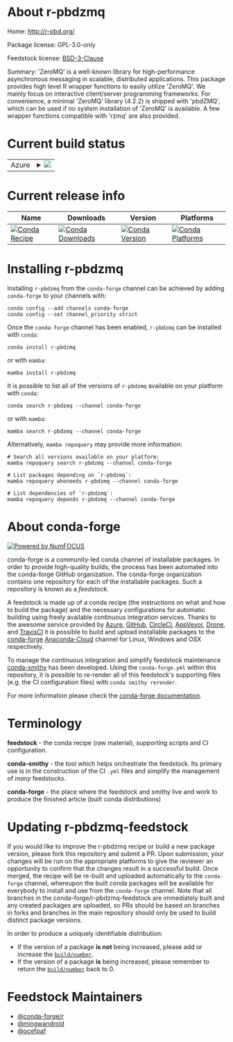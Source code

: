 About r-pbdzmq
==============

Home: http://r-pbd.org/

Package license: GPL-3.0-only

Feedstock license: [BSD-3-Clause](https://github.com/conda-forge/r-pbdzmq-feedstock/blob/main/LICENSE.txt)

Summary: 'ZeroMQ' is a well-known library for high-performance asynchronous messaging in scalable, distributed applications.  This package provides high level R wrapper functions to easily utilize 'ZeroMQ'. We mainly focus on interactive client/server programming frameworks. For convenience, a minimal 'ZeroMQ' library (4.2.2) is shipped with 'pbdZMQ', which can be used if no system installation of 'ZeroMQ' is available.  A few wrapper functions compatible with 'rzmq' are also provided.

Current build status
====================


<table>
    
  <tr>
    <td>Azure</td>
    <td>
      <details>
        <summary>
          <a href="https://dev.azure.com/conda-forge/feedstock-builds/_build/latest?definitionId=5209&branchName=main">
            <img src="https://dev.azure.com/conda-forge/feedstock-builds/_apis/build/status/r-pbdzmq-feedstock?branchName=main">
          </a>
        </summary>
        <table>
          <thead><tr><th>Variant</th><th>Status</th></tr></thead>
          <tbody><tr>
              <td>linux_64_r_base4.1</td>
              <td>
                <a href="https://dev.azure.com/conda-forge/feedstock-builds/_build/latest?definitionId=5209&branchName=main">
                  <img src="https://dev.azure.com/conda-forge/feedstock-builds/_apis/build/status/r-pbdzmq-feedstock?branchName=main&jobName=linux&configuration=linux_64_r_base4.1" alt="variant">
                </a>
              </td>
            </tr><tr>
              <td>linux_64_r_base4.2</td>
              <td>
                <a href="https://dev.azure.com/conda-forge/feedstock-builds/_build/latest?definitionId=5209&branchName=main">
                  <img src="https://dev.azure.com/conda-forge/feedstock-builds/_apis/build/status/r-pbdzmq-feedstock?branchName=main&jobName=linux&configuration=linux_64_r_base4.2" alt="variant">
                </a>
              </td>
            </tr><tr>
              <td>linux_aarch64_r_base4.1</td>
              <td>
                <a href="https://dev.azure.com/conda-forge/feedstock-builds/_build/latest?definitionId=5209&branchName=main">
                  <img src="https://dev.azure.com/conda-forge/feedstock-builds/_apis/build/status/r-pbdzmq-feedstock?branchName=main&jobName=linux&configuration=linux_aarch64_r_base4.1" alt="variant">
                </a>
              </td>
            </tr><tr>
              <td>linux_aarch64_r_base4.2</td>
              <td>
                <a href="https://dev.azure.com/conda-forge/feedstock-builds/_build/latest?definitionId=5209&branchName=main">
                  <img src="https://dev.azure.com/conda-forge/feedstock-builds/_apis/build/status/r-pbdzmq-feedstock?branchName=main&jobName=linux&configuration=linux_aarch64_r_base4.2" alt="variant">
                </a>
              </td>
            </tr><tr>
              <td>linux_ppc64le_r_base4.1</td>
              <td>
                <a href="https://dev.azure.com/conda-forge/feedstock-builds/_build/latest?definitionId=5209&branchName=main">
                  <img src="https://dev.azure.com/conda-forge/feedstock-builds/_apis/build/status/r-pbdzmq-feedstock?branchName=main&jobName=linux&configuration=linux_ppc64le_r_base4.1" alt="variant">
                </a>
              </td>
            </tr><tr>
              <td>linux_ppc64le_r_base4.2</td>
              <td>
                <a href="https://dev.azure.com/conda-forge/feedstock-builds/_build/latest?definitionId=5209&branchName=main">
                  <img src="https://dev.azure.com/conda-forge/feedstock-builds/_apis/build/status/r-pbdzmq-feedstock?branchName=main&jobName=linux&configuration=linux_ppc64le_r_base4.2" alt="variant">
                </a>
              </td>
            </tr><tr>
              <td>osx_64_r_base4.1</td>
              <td>
                <a href="https://dev.azure.com/conda-forge/feedstock-builds/_build/latest?definitionId=5209&branchName=main">
                  <img src="https://dev.azure.com/conda-forge/feedstock-builds/_apis/build/status/r-pbdzmq-feedstock?branchName=main&jobName=osx&configuration=osx_64_r_base4.1" alt="variant">
                </a>
              </td>
            </tr><tr>
              <td>osx_64_r_base4.2</td>
              <td>
                <a href="https://dev.azure.com/conda-forge/feedstock-builds/_build/latest?definitionId=5209&branchName=main">
                  <img src="https://dev.azure.com/conda-forge/feedstock-builds/_apis/build/status/r-pbdzmq-feedstock?branchName=main&jobName=osx&configuration=osx_64_r_base4.2" alt="variant">
                </a>
              </td>
            </tr><tr>
              <td>osx_arm64_r_base4.1</td>
              <td>
                <a href="https://dev.azure.com/conda-forge/feedstock-builds/_build/latest?definitionId=5209&branchName=main">
                  <img src="https://dev.azure.com/conda-forge/feedstock-builds/_apis/build/status/r-pbdzmq-feedstock?branchName=main&jobName=osx&configuration=osx_arm64_r_base4.1" alt="variant">
                </a>
              </td>
            </tr><tr>
              <td>osx_arm64_r_base4.2</td>
              <td>
                <a href="https://dev.azure.com/conda-forge/feedstock-builds/_build/latest?definitionId=5209&branchName=main">
                  <img src="https://dev.azure.com/conda-forge/feedstock-builds/_apis/build/status/r-pbdzmq-feedstock?branchName=main&jobName=osx&configuration=osx_arm64_r_base4.2" alt="variant">
                </a>
              </td>
            </tr><tr>
              <td>win_64</td>
              <td>
                <a href="https://dev.azure.com/conda-forge/feedstock-builds/_build/latest?definitionId=5209&branchName=main">
                  <img src="https://dev.azure.com/conda-forge/feedstock-builds/_apis/build/status/r-pbdzmq-feedstock?branchName=main&jobName=win&configuration=win_64_" alt="variant">
                </a>
              </td>
            </tr>
          </tbody>
        </table>
      </details>
    </td>
  </tr>
</table>

Current release info
====================

| Name | Downloads | Version | Platforms |
| --- | --- | --- | --- |
| [![Conda Recipe](https://img.shields.io/badge/recipe-r--pbdzmq-green.svg)](https://anaconda.org/conda-forge/r-pbdzmq) | [![Conda Downloads](https://img.shields.io/conda/dn/conda-forge/r-pbdzmq.svg)](https://anaconda.org/conda-forge/r-pbdzmq) | [![Conda Version](https://img.shields.io/conda/vn/conda-forge/r-pbdzmq.svg)](https://anaconda.org/conda-forge/r-pbdzmq) | [![Conda Platforms](https://img.shields.io/conda/pn/conda-forge/r-pbdzmq.svg)](https://anaconda.org/conda-forge/r-pbdzmq) |

Installing r-pbdzmq
===================

Installing `r-pbdzmq` from the `conda-forge` channel can be achieved by adding `conda-forge` to your channels with:

```
conda config --add channels conda-forge
conda config --set channel_priority strict
```

Once the `conda-forge` channel has been enabled, `r-pbdzmq` can be installed with `conda`:

```
conda install r-pbdzmq
```

or with `mamba`:

```
mamba install r-pbdzmq
```

It is possible to list all of the versions of `r-pbdzmq` available on your platform with `conda`:

```
conda search r-pbdzmq --channel conda-forge
```

or with `mamba`:

```
mamba search r-pbdzmq --channel conda-forge
```

Alternatively, `mamba repoquery` may provide more information:

```
# Search all versions available on your platform:
mamba repoquery search r-pbdzmq --channel conda-forge

# List packages depending on `r-pbdzmq`:
mamba repoquery whoneeds r-pbdzmq --channel conda-forge

# List dependencies of `r-pbdzmq`:
mamba repoquery depends r-pbdzmq --channel conda-forge
```


About conda-forge
=================

[![Powered by
NumFOCUS](https://img.shields.io/badge/powered%20by-NumFOCUS-orange.svg?style=flat&colorA=E1523D&colorB=007D8A)](https://numfocus.org)

conda-forge is a community-led conda channel of installable packages.
In order to provide high-quality builds, the process has been automated into the
conda-forge GitHub organization. The conda-forge organization contains one repository
for each of the installable packages. Such a repository is known as a *feedstock*.

A feedstock is made up of a conda recipe (the instructions on what and how to build
the package) and the necessary configurations for automatic building using freely
available continuous integration services. Thanks to the awesome service provided by
[Azure](https://azure.microsoft.com/en-us/services/devops/), [GitHub](https://github.com/),
[CircleCI](https://circleci.com/), [AppVeyor](https://www.appveyor.com/),
[Drone](https://cloud.drone.io/welcome), and [TravisCI](https://travis-ci.com/)
it is possible to build and upload installable packages to the
[conda-forge](https://anaconda.org/conda-forge) [Anaconda-Cloud](https://anaconda.org/)
channel for Linux, Windows and OSX respectively.

To manage the continuous integration and simplify feedstock maintenance
[conda-smithy](https://github.com/conda-forge/conda-smithy) has been developed.
Using the ``conda-forge.yml`` within this repository, it is possible to re-render all of
this feedstock's supporting files (e.g. the CI configuration files) with ``conda smithy rerender``.

For more information please check the [conda-forge documentation](https://conda-forge.org/docs/).

Terminology
===========

**feedstock** - the conda recipe (raw material), supporting scripts and CI configuration.

**conda-smithy** - the tool which helps orchestrate the feedstock.
                   Its primary use is in the construction of the CI ``.yml`` files
                   and simplify the management of *many* feedstocks.

**conda-forge** - the place where the feedstock and smithy live and work to
                  produce the finished article (built conda distributions)


Updating r-pbdzmq-feedstock
===========================

If you would like to improve the r-pbdzmq recipe or build a new
package version, please fork this repository and submit a PR. Upon submission,
your changes will be run on the appropriate platforms to give the reviewer an
opportunity to confirm that the changes result in a successful build. Once
merged, the recipe will be re-built and uploaded automatically to the
`conda-forge` channel, whereupon the built conda packages will be available for
everybody to install and use from the `conda-forge` channel.
Note that all branches in the conda-forge/r-pbdzmq-feedstock are
immediately built and any created packages are uploaded, so PRs should be based
on branches in forks and branches in the main repository should only be used to
build distinct package versions.

In order to produce a uniquely identifiable distribution:
 * If the version of a package **is not** being increased, please add or increase
   the [``build/number``](https://docs.conda.io/projects/conda-build/en/latest/resources/define-metadata.html#build-number-and-string).
 * If the version of a package **is** being increased, please remember to return
   the [``build/number``](https://docs.conda.io/projects/conda-build/en/latest/resources/define-metadata.html#build-number-and-string)
   back to 0.

Feedstock Maintainers
=====================

* [@conda-forge/r](https://github.com/conda-forge/r/)
* [@mingwandroid](https://github.com/mingwandroid/)
* [@ocefpaf](https://github.com/ocefpaf/)

